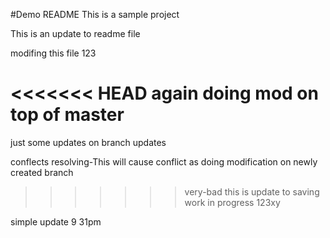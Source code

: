  #Demo README
This is a sample project

This is an update to readme file

modifing this file 123

<<<<<<< HEAD
again doing mod on top of master
=======
just some updates on branch updates 

conflects resolving-This will cause conflict as doing modification on newly created branch

>>>>>>> very-bad
this is update to saving work in progress 123xy



simple update 9 31pm

